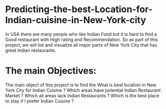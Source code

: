 # Predicting-the-best-Location-for-Indian-cuisine-in-New-York-city
In USA there are many people who like Indian Food but it is hard to find a Good restaurant with High rating and Recommendation. So as part of this project, we will list and visualize all major parts of New York City that has great Indian restaurants.

# The main Objectives:

  The main object of this project is to find the What is best location in New York City for Indian Cuisine ?
  Which areas have potential Indian Restaurant Market ?
  Which all areas lack Indian Restaurants ?
  Which is the best place to stay if I prefer Indian Cuisine ?
